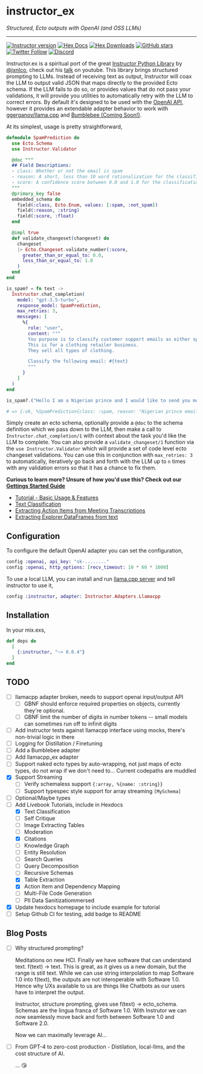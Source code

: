 # instructor_ex

_Structured, Ecto outputs with OpenAI (and OSS LLMs)_

---

[![Instructor version](https://img.shields.io/hexpm/v/instructor.svg)](https://hex.pm/packages/instructor)
[![Hex Docs](https://img.shields.io/badge/hex-docs-lightgreen.svg)](https://hexdocs.pm/instructor/)
[![Hex Downloads](https://img.shields.io/hexpm/dt/instructor)](https://hex.pm/packages/instructor)
[![GitHub stars](https://img.shields.io/github/stars/thmsmlr/instructor_ex.svg)](https://github.com/thmsmlr/instructor_ex/stargazers)
[![Twitter Follow](https://img.shields.io/twitter/follow/thmsmlr?style=social)](https://twitter.com/thmsmlr)
[![Discord](https://img.shields.io/discord/1192334452110659664?label=discord)](https://discord.gg/CV8sPM5k5Y)

<!-- Docs -->

Instructor.ex is a spiritual port of the great [Instructor Python Library](https://github.com/jxnl/instructor) by [@jxnlco](https://twitter.com/jxnlco), check out his [talk](https://www.youtube.com/watch?v=yj-wSRJwrrc) on youtube.
This library brings structured prompting to LLMs. Instead of receiving text as output, Instructor will coax the LLM to output valid JSON that maps directly to the provided Ecto schema.
If the LLM fails to do so, or provides values that do not pass your validations, it will provide you utilities to automatically retry with the LLM to correct errors.
By default it's designed to be used with the [OpenAI API](https://platform.openai.com/docs/api-reference/chat-completions/create), however it provides an extendable adapter behavior to work with [ggerganov/llama.cpp](https://github.com/ggerganov/llama.cpp) and [Bumblebee (Coming Soon!)](https://github.com/elixir-nx/bumblebee).

At its simplest, usage is pretty straightforward,

```elixir
defmodule SpamPrediction do
  use Ecto.Schema
  use Instructor.Validator

  @doc """
  ## Field Descriptions:
  - class: Whether or not the email is spam
  - reason: A short, less than 10 word rationalization for the classification
  - score: A confidence score between 0.0 and 1.0 for the classification
  """
  @primary_key false
  embedded_schema do
    field(:class, Ecto.Enum, values: [:spam, :not_spam])
    field(:reason, :string)
    field(:score, :float)
  end

  @impl true
  def validate_changeset(changeset) do
    changeset
    |> Ecto.Changeset.validate_number(:score,
      greater_than_or_equal_to: 0.0,
      less_than_or_equal_to: 1.0
    )
  end
end

is_spam? = fn text ->
  Instructor.chat_completion(
    model: "gpt-3.5-turbo",
    response_model: SpamPrediction,
    max_retries: 3,
    messages: [
      %{
        role: "user",
        content: """
        You purpose is to classify customer support emails as either spam or not.
        This is for a clothing retailer business.
        They sell all types of clothing.

        Classify the following email: #{text}
        """
      }
    ]
  )
end

is_spam?.("Hello I am a Nigerian prince and I would like to send you money")

# => {:ok, %SpamPrediction{class: :spam, reason: "Nigerian prince email scam", score: 0.98}}
```

Simply create an ecto schema, optionally provide a `@doc` to the schema definition which we pass down to the LLM, then make a call to `Instructor.chat_completion/1` with context about the task you'd like the LLM to complete.
You can also provide a `validate_changeset/1` function via the `use Instructor.Validator` which will provide a set of code level ecto changeset validations. You can use this in conjunction with `max_retries: 3` to automatically, iteratively go back and forth with the LLM up to `n` times with any validation errors so that it has a chance to fix them.

**Curious to learn more? Unsure of how you'd use this? Check out our [Gettings Started Guide](https://hexdocs.pm/instructor/introduction-to-instructor.html)**

* [Tutorial - Basic Usage & Features](https://hexdocs.pm/instructor/introduction-to-instructor.html)
* [Text Classification](https://hexdocs.pm/instructor/text-classification.html)
* [Extracting Action Items from Meeting Transcriptions](https://hexdocs.pm/instructor/extract-action-items-from-meeting-transcripts.html)
* [Extracting Explorer.DataFrames from text](https://hexdocs.pm/instructor/text-to-dataframes.html)

## Configuration

To configure the default OpenAI adapter you can set the configuration,

```elixir
config :openai, api_key: "sk-........"
config :openai, http_options: [recv_timeout: 10 * 60 * 1000]
```

To use a local LLM, you can install and run [llama.cpp server](https://github.com/ggerganov/llama.cpp/blob/master/examples/server/README.md) and tell instructor to use it,

```elixir
config :instructor, adapter: Instructor.Adapters.Llamacpp
```

<!-- Docs -->

## Installation

In your mix.exs,

```elixir
def deps do
  [
    {:instructor, "~> 0.0.4"}
  ]
end
```

## TODO

- [ ] llamacpp adapter broken, needs to support openai input/output API
  - [ ] GBNF should enforce required properties on objects, currently they're optional.
  - [ ] GBNF limit the number of digits in number tokens -- small models can sometimes run off to infinit digits
- [ ] Add instructor tests against llamacpp interface using mocks, there's non-trivial logic in there
- [ ] Logging for Distillation / Finetuning
- [ ] Add a Bumblebee adapter
- [ ] Add llamacpp_ex adapter
- [ ] Support naked ecto types by auto-wrapping, not just maps of ecto types, do not wrap if we don't need to... Current codepaths are muddled
- [x] Support Streaming
  - [ ] Verify schemaless support `{:array, %{name: :string}}`
  - [ ] Support typespec style support for array streaming `[MySchema]`
- [ ] Optional/Maybe types
- [ ] Add Livebook Tutorials, include in Hexdocs
    - [x] Text Classification
    - [ ] Self Critique
    - [ ] Image Extracting Tables
    - [ ] Moderation
    - [x] Citations
    - [ ] Knowledge Graph
    - [ ] Entity Resolution
    - [ ] Search Queries
    - [ ] Query Decomposition
    - [ ] Recursive Schemas
    - [x] Table Extraction
    - [x] Action Item and Dependency Mapping
    - [ ] Multi-File Code Generation
    - [ ] PII Data Sanitizatiommersed
- [x] Update hexdocs homepage to include example for tutorial
- [ ] Setup Github CI for testing, add badge to README

## Blog Posts

- [ ] Why structured prompting?

    Meditations on new HCI.
    Finally we have software that can understand text. f(text) -> text.
    This is great, as it gives us a new domain, but the range is still text.
    While we can use string interpolation to map Software 1.0 into f(text), the outputs are not interoperable with Software 1.0.
    Hence why UXs available to us are things like Chatbots as our users have to interpret the output.

    Instructor, structure prompting, gives use f(text) -> ecto_schema.
    Schemas are the lingua franca of Software 1.0.
    With Instrutor we can now seamlessly move back and forth between Software 1.0 and Software 2.0.

    Now we can maximally leverage AI...

- [ ] From GPT-4 to zero-cost production - Distilation, local-llms, and the cost structure of AI.

    ... 😘
